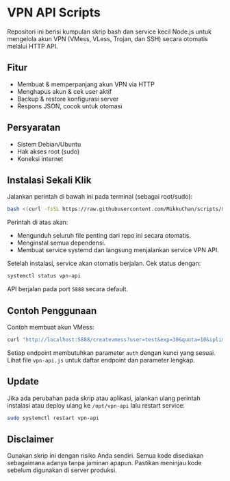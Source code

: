 # VPN API Scripts

Repositori ini berisi kumpulan skrip bash dan service kecil Node.js untuk mengelola akun VPN (VMess, VLess, Trojan, dan SSH) secara otomatis melalui HTTP API.

## Fitur

- Membuat & memperpanjang akun VPN via HTTP
- Menghapus akun & cek user aktif
- Backup & restore konfigurasi server
- Respons JSON, cocok untuk otomasi

## Persyaratan

- Sistem Debian/Ubuntu
- Hak akses root (sudo)
- Koneksi internet

## Instalasi Sekali Klik

Jalankan perintah di bawah ini pada terminal (sebagai root/sudo):

```bash
bash <(curl -fsSL https://raw.githubusercontent.com/MikkuChan/scripts/main/install.sh)
```

Perintah di atas akan:
- Mengunduh seluruh file penting dari repo ini secara otomatis.
- Menginstal semua dependensi.
- Membuat service systemd dan langsung menjalankan service VPN API.

Setelah instalasi, service akan otomatis berjalan. Cek status dengan:

```bash
systemctl status vpn-api
```

API berjalan pada port `5888` secara default.

## Contoh Penggunaan

Contoh membuat akun VMess:

```bash
curl "http://localhost:5888/createvmess?user=test&exp=30&quota=10&iplimit=1&auth=kuncirahasia"
```

Setiap endpoint membutuhkan parameter `auth` dengan kunci yang sesuai. Lihat file `vpn-api.js` untuk daftar endpoint dan parameter lengkap.

## Update

Jika ada perubahan pada skrip atau aplikasi, jalankan ulang perintah instalasi atau deploy ulang ke `/opt/vpn-api` lalu restart service:

```bash
sudo systemctl restart vpn-api
```

## Disclaimer

Gunakan skrip ini dengan risiko Anda sendiri. Semua kode disediakan sebagaimana adanya tanpa jaminan apapun. Pastikan meninjau kode sebelum digunakan di server produksi.
